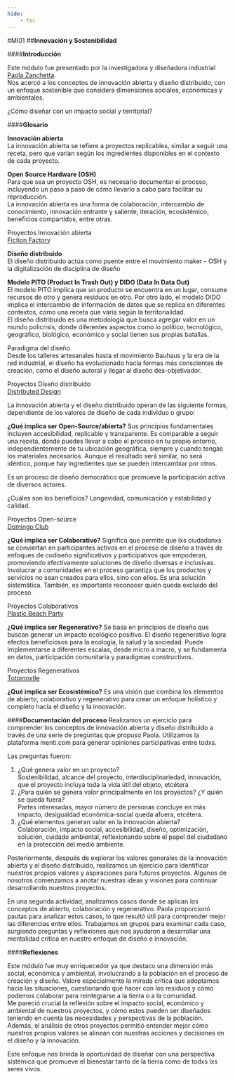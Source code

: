 ```yaml
---
hide:
    - toc
---
```


#MI01
##**Innovación y Sostenibilidad**

####**Introducción**

Este módulo fue presentado por la investigadora y diseñadora industrial [Paola Zanchetta](https://distributeddesign.eu/talent/paola-zanchetta/). <br> 
Nos acercó a los conceptos de innovación abierta y diseño distribuido, con un enfoque sostenible que considera dimensiones sociales, económicas y ambientales. 

¿Cómo diseñar con un impacto social y territorial?

####**Glosario**

**Innovación abierta** <br> 
La innovación abierta se refiere a proyectos replicables, similar a seguir una receta, pero que varían según los ingredientes disponibles en el contexto de cada proyecto. 

**Open Source Hardware (OSH)** <br> 
Para que sea un proyecto OSH, es necesario documentar el proceso, incluyendo un paso a paso de cómo llevarlo a cabo para facilitar su reproducción. <br> 
La innovación abierta es una forma de colaboración, intercambio de conocimiento, innovación entrante y saliente, iteración, ecosistémico, beneficios compartidos, entre otras. 

Proyectos Innovación abierta <br> 
[Fiction Factory](https://www.fictionfactory.nl/en/)

**Diseño distribuido** <br> 
El diseño distribuido actúa como puente entre el movimiento maker - OSH y la digitalización de disciplina de diseño 

**Modelo PITO (Product In Trash Out) y DIDO (Data In Data Out)** <br> 
El modelo PITO implica que un producto se encuentra en un lugar, consume recursos de otro y genera residuos en otro. Por otro lado, el modelo DIDO implica el intercambio de información de datos que se replica en diferentes contextos, como una receta que varía según la territorialidad. <br> 
El diseño distribuido es una metodología que busca agregar valor en un mundo policrisis, donde diferentes aspectos como lo político, tecnológico, geográfico, biológico, económico y social tienen sus propias batallas.

Paradigma del diseño <br> 
Desde los talleres artesanales hasta el movimiento Bauhaus y la era de la red industrial, el diseño ha evolucionado hacia formas más conscientes de creación, como el diseño autoral y llegar al diseño des-objetivador. 

Proyectos Diseño distribuido <br> 
[Distributed Design](https://distributeddesign.eu/)

La innovación abierta y el diseño distribuido operan de las siguiente formas, dependiente de los valores de diseño de cada individuo o grupo: 

**¿Qué implica ser Open-Source/abierta?**
Sus principios fundamentales incluyen accesibilidad, replicable y transparente. Es comparable a seguir una receta, donde puedes llevar a cabo el proceso en tu propio entorno, independientemente de tu ubicación geográfica, siempre y cuando tengas los materiales necesarios. Aunque el resultado será similar, no será idéntico, porque hay ingredientes que se pueden intercambiar por otros. 

Es un proceso de diseño democrático que promueve la participación activa de diversos actores. 

¿Cuáles son los beneficios? Longevidad, comunicación y estabilidad y calidad. 

Proyectos Open-source <br> 
[Domingo Club](https://domingoclub.com/)

**¿Qué implica ser Colaborativo?**
Significa que permite que lxs ciudadanxs se conviertan en participantes activos en el proceso de diseño a través de enfoques de codiseño significativos y participativos que empoderan, promoviendo efectivamente soluciones de diseño diversas e inclusivas. 
Involucrar a comunidades en el proceso garantiza que los productos y servicios no sean creados para ellos, sino con ellos. Es una solución sistemática. También, es importante reconocer quién queda excluido del proceso. 

Proyectos Colaborativos <br> 
[Plastic Beach Party](https://www.plasticbeachparty.com/)

**¿Qué implica ser Regenerativo?**
Se basa en principios de diseño que buscan generar un impacto ecológico positivo. El diseño regenerativo logra efectos beneficiosos para la ecología, la salud y la sociedad. Puede implementarse a diferentes escalas, desde micro a macro, y se fundamenta en datos, participación comunitaria y paradigmas constructivos. 

Proyectos Regenerativos <br> 
[Totomoxtle](https://www.fernandolaposse.com/totomoxle)

**¿Qué implica ser Ecosistémico?**
Es una visión que combina los elementos de abierto, colaborativo y regenerativo para crear un enfoque holístico y completo hacia el diseño y la innovación.


####**Documentación del proceso**
Realizamos un ejercicio para comprender los conceptos de innovación abierta y diseño distribuido a través de una serie de preguntas que propuso Paola. Utilizamos la plataforma menti.com para generar opiniones participativas entre todxs. 

Las preguntas fueron:
1. ¿Qué genera valor en un proyecto? <br>
Sostenibilidad, alcance del proyecto, interdisciplinariedad, innovación, que el proyecto incluya toda la vida útil del objeto, etcétera 
2. ¿Para quién se genera valor principalmente en los proyectos? ¿Y quién se queda fuera? <br>
Partes interesadas, mayor número de personas concluye en más impacto, desigualdad económica-social queda afuera, etcétera. 
3. ¿Qué elementos generan valor en la innovación abierta? <br>
Colaboración, impacto social, accesibilidad, diseño, optimización, solución, cuidado ambiental, reflexionando sobre el papel del ciudadano en la protección del medio ambiente. 


Posteriormente, después de explorar los valores generales de la innovación abierta y el diseño distribuido, realizamos un ejercicio para identificar nuestros propios valores y aspiraciones para futuros proyectos. Algunos de nosotros comenzamos a anotar nuestras ideas y visiones para continuar desarrollando nuestros proyectos.


En una segunda actividad, analizamos casos donde se aplican los conceptos de abierto, colaboración y regenerativo. Paola proporcionó pautas para analizar estos casos, lo que resultó útil para comprender mejor las diferencias entre ellos. Trabajamos en grupos para examinar cada caso, surgiendo preguntas y reflexiones que nos ayudaron a desarrollar una mentalidad crítica en nuestro enfoque de diseño e innovación.


####**Reflexiones**

Este módulo fue muy enriquecedor ya que destaco una dimensión más social, económica y ambiental, involucrando a la población en el proceso de creación y diseño. Valore especialmente la mirada crítica que adoptamos hacia las situaciones, cuestionando qué hacer con los residuos y cómo podemos colaborar para reintegrarse a la tierra o a la comunidad. <br>
Me pareció crucial la reflexión sobre el impacto social, económico y ambiental de nuestros proyectos, y cómo estos pueden ser diseñados teniendo en cuenta las necesidades y perspectivas de la población. Además, el análisis de otros proyectos permitió entender mejor cómo nuestros propios valores se alinean con nuestras acciones y decisiones en el diseño y la innovación. 

Este enfoque nos brinda la oportunidad de diseñar con una perspectiva sistémica que promueve el bienestar tanto de la tierra como de todxs lxs seres vivos.

